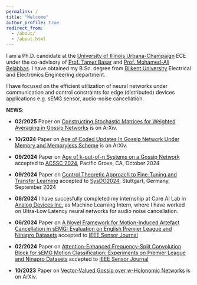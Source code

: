 ```yaml
---
permalink: /
title: "Welcome"
author_profile: true
redirect_from: 
  - /about/
  - /about.html
---
```




I am a Ph.D. candidate at the [University of Illinois Urbana-Champaign](https://illinois.edu/) ECE under the co-advisory of [Prof. Tamer Basar](http://tamerbasar.csl.illinois.edu/) and [Prof. Mohamed-Ali Belabbas](https://publish.illinois.edu/belabbas/). I have obtained my B.Sc. degree from [Bilkent University](https://ee.bilkent.edu.tr/en/) Electrical and Electronics Engineering department. 

I have focused on the efficient utilization of neural networks under communication and control constraints for edge (distributed) devices applications e.g. sEMG sensor, audio-noise cancellation.

**NEWS**:

* **02/2025** Paper on [Constructing Stochastic Matrices for Weighted Averaging in Gossip Networks](https://erkan1863.github.io/publication/2025-02-27-contructing_matrices) is on ArXiv. 

* **10/2024** Paper on [Age of Coded Updates In Gossip Network Under Memory and Memoryless Scheme](https://erkan1863.github.io/publication/2024-10-29-age_of_coded) is on ArXiv.

* **09/2024** Paper on [Age of k-out-of-n Systems on a Gossip Network](https://erkan1863.github.io/publication/2024-02-18-age_k_n_TSS_on_gossip) accepted to [ACSSC 2024](https://www.asilomarsscconf.org/), Pacific Grove, CA, October 2024

* **09/2024** Paper on [Control Theoretic Approach to Fine-Tuning and Transfer Learning](https://erkan1863.github.io/publication/2024-04-17-TuningWithoutForgetting) accepted to [SysDO2024](https://www.sysdo2024.de/en/), Stuttgart, Germany, September 2024

* **08/2024** I have succesfully completed my internship at Core AI Lab in [Analog Devices Inc.](https://www.analog.com/en/index.html) as Machine Learning Intern, where I have worked on Ultra-Low Latency neural networks for audio noise cancellation.

* **06/2024** Paper on [A Novel Framework for Motion-Induced Artefact Cancellation in sEMG: Evaluation on English Premier League and Ninapro Datasets](https://ieeexplore.ieee.org/document/10542637) accepted to [IEEE Sensor Journal](https://ieeexplore.ieee.org/xpl/RecentIssue.jsp?punumber=7361)

* **02/2024** Paper on [Attention-Enhanced Frequency-Split Convolution Block for sEMG Motion Classification: Experiments on Premier League and Ninapro Datasets](https://ieeexplore.ieee.org/document/10375923) accepted to [IEEE Sensor Journal](https://ieeexplore.ieee.org/xpl/RecentIssue.jsp?punumber=7361)

* **10/2023** Paper on [Vector-Valued Gossip over $w$-Holonomic Networks](2023-11-08-holonomy_over_gossip) is on ArXiv.




